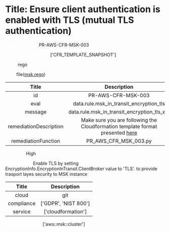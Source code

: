 



# Title: Ensure client authentication is enabled with TLS (mutual TLS authentication)


***<font color="white">Master Test Id:</font>*** PR-AWS-CFR-MSK-003

***<font color="white">Master Snapshot Id:</font>*** ['CFR_TEMPLATE_SNAPSHOT']

***<font color="white">type:</font>*** rego

***<font color="white">rule:</font>*** file([msk.rego])  
  
  
  
  

|Title|Description|
| :---: | :---: |
|id|PR-AWS-CFR-MSK-003|
|eval|data.rule.msk_in_transit_encryption_tls|
|message|data.rule.msk_in_transit_encryption_tls_err|
|remediationDescription|Make sure you are following the Cloudformation template format presented <a href='https://docs.aws.amazon.com/AWSCloudFormation/latest/UserGuide/aws-resource-msk-cluster.html#cfn-msk-cluster-encryptioninfo' target='_blank'>here</a>|
|remediationFunction|PR_AWS_CFR_MSK_003.py|


***<font color="white">Severity:</font>*** High

***<font color="white">Description:</font>*** Enable TLS by setting EncryptionInfo.EncryptionInTransit.ClientBroker value to 'TLS'. to provide trasport layes security to MSK instance  
  
  

|Title|Description|
| :---: | :---: |
|cloud|git|
|compliance|['GDPR', 'NIST 800']|
|service|['cloudformation']|


***<font color="white">Resource Types:</font>*** ['aws::msk::cluster']


[msk.rego]: https://github.com/prancer-io/prancer-compliance-test/tree/master/aws/iac/msk.rego
